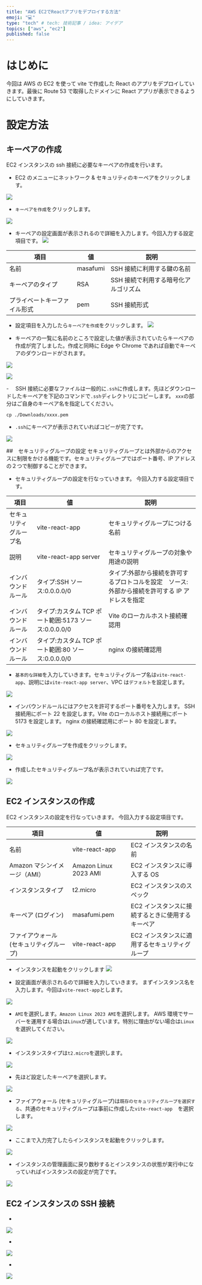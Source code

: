 ```yaml
---
title: "AWS EC2でReactアプリをデプロイする方法"
emoji: "💻"
type: "tech" # tech: 技術記事 / idea: アイデア
topics: ["aws", "ec2"]
published: false
---
```


# はじめに

今回は AWS の EC2 を使って vite で作成した React のアプリをデプロイしていきます。最後に Route 53 で取得したドメインに React アプリが表示できるようにしていきます。

# 設定方法

## キーペアの作成

EC2 インスタンスの ssh 接続に必要なキーペアの作成を行います。

- EC2 のメニューにネットワーク & セキュリティのキーペアをクリックします。

![](https://storage.googleapis.com/zenn-user-upload/6948cdf12504-20250323.png)

- `キーペアを作成`をクリックします。

![](https://storage.googleapis.com/zenn-user-upload/fb6c72f2b4a5-20250323.png)

- キーペアの設定画面が表示されるので詳細を入力します。今回入力する設定項目です。
  ![](https://storage.googleapis.com/zenn-user-upload/d37f6954bb8b-20250323.png)

| 項目                         | 値       | 説明                                 |
| ---------------------------- | -------- | ------------------------------------ |
| 名前                         | masafumi | SSH 接続に利用する鍵の名前           |
| キーペアのタイプ             | RSA      | SSH 接続で利用する暗号化アルゴリズム |
| プライベートキーファイル形式 | pem      | SSH 接続形式                         |

- 設定項目を入力したら`キーペアを作成`をクリックします。
  ![](https://storage.googleapis.com/zenn-user-upload/2fc211667b59-20250323.png)

- キーペアの一覧に名前のところで設定した値が表示されていたらキーペアの作成が完了しました。作成と同時に Edge や Chrome であれば自動でキーペアのダウンロードがされます。

![](https://storage.googleapis.com/zenn-user-upload/8ffd556706d3-20250323.png)

![](https://storage.googleapis.com/zenn-user-upload/30ecac18f6ff-20250323.png)

-　 SSH 接続に必要なファイルは一般的に`.ssh`に作成します。先ほどダウンロードしたキーペアを下記のコマンドで`.ssh`ディレクトリにコピーします。
`xxx`の部分はご自身のキーペア名を指定してください。

```
cp ./Downloads/xxxx.pem
```

- `.ssh`にキーペアが表示されていればコピーが完了です。

![](https://storage.googleapis.com/zenn-user-upload/ed5ff081b609-20250323.png)

##　セキュリティグループの設定
セキュリティグループとは外部からのアクセスに制限をかける機能です。セキュリティグループではポート番号、IP アドレスの２つで制御することができます。

- セキュリティグループの設定を行なっていきます。
  今回入力する設定項目です。

| 項目                   | 値                                                   | 説明                                                                                           |
| ---------------------- | ---------------------------------------------------- | ---------------------------------------------------------------------------------------------- |
| セキュリティグループ名 | vite-react-app                                       | セキュリティグループにつける名前                                                               |
| 説明                   | vite-react-app server                                | セキュリティグループの対象や用途の説明                                                         |
| インバウンドルール     | タイプ:SSH ソース:0.0.0.0/0                          | タイプ:外部から接続を許可するプロトコルを設定　ソース:外部から接続を許可する IP アドレスを指定 |
| インバウンドルール     | タイプ:カスタム TCP ポート範囲:5173 ソース:0.0.0.0/0 | Vite のローカルホスト接続確認用                                                                |
| インバウンドルール     | タイプ:カスタム TCP ポート範囲:80 ソース:0.0.0.0/0   | nginx の接続確認用                                                                             |

- `基本的な詳細`を入力していきます。セキュリティグループ名は`vite-react-app`、説明には`vite-react-app server`、VPC は`デフォルト`を設定します。

![](https://storage.googleapis.com/zenn-user-upload/34125d3ad0bd-20250323.png)

- インバウンドルールにはアクセスを許可するポート番号を入力します。
  SSH 接続用にポート 22 を設定します。Vite のローカルホスト接続用にポート 5173 を設定します。 nginx の接続確認用にポート 80 を設定します。

![](https://storage.googleapis.com/zenn-user-upload/707f66a11666-20250323.png)

- セキュリティグループを作成をクリックします。

![](https://storage.googleapis.com/zenn-user-upload/7d8566e90f97-20250323.png)

- 作成したセキュリティグループ名が表示されていれば完了です。

![](https://storage.googleapis.com/zenn-user-upload/e326cd526ef2-20250323.png)

## EC2 インスタンスの作成

EC2 インスタンスの設定を行なっていきます。
今回入力する設定項目です。

| 項目                                    | 値                    | 説明                                             |
| --------------------------------------- | --------------------- | ------------------------------------------------ |
| 名前                                    | vite-react-app        | EC2 インスタンスの名前                           |
| Amazon マシンイメージ（AMI）            | Amazon Linux 2023 AMI | EC2 インスタンスに導入する OS                    |
| インスタンスタイプ                      | t2.micro              | EC2 インスタンスのスペック                       |
| キーペア (ログイン)                     | masafumi.pem          | EC2 インスタンスに接続するときに使用するキーペア |
| ファイアウォール (セキュリティグループ) | vite-react-app        | EC2 インスタンスに適用するセキュリティグループ   |

- インスタンスを起動をクリックします
  ![](https://storage.googleapis.com/zenn-user-upload/1848e76136d7-20250323.png)

- 設定画面が表示されるので詳細を入力していきます。
  まずインスタンス名を入力します。今回は`vite-react-app`とします。

![](https://storage.googleapis.com/zenn-user-upload/7b99ec6cd1b9-20250323.png)

- `AMI`を選択します。`Amazon Linux 2023 AMI`を選択します。
  AWS 環境でサーバーを運用する場合は`Linux`が適しています。特別に理由がない場合は`Linux`を選択してください。

![](https://storage.googleapis.com/zenn-user-upload/99412e4de982-20250323.png)

- インスタンスタイプは`t2.micro`を選択します。

![](https://storage.googleapis.com/zenn-user-upload/8d0eaa401074-20250323.png)

- 先ほど設定したキーペアを選択します。

![](https://storage.googleapis.com/zenn-user-upload/c735cf228ab4-20250323.png)

- ファイアウォール (セキュリティグループ)は`既存のセキュリティグループを選択する`、共通のセキュリティグループは事前に作成した`vite-react-app  `を選択します。

![](https://storage.googleapis.com/zenn-user-upload/639cee3a7ccd-20250323.png)

- ここまで入力完了したらインスタンスを起動をクリックします。

![](https://storage.googleapis.com/zenn-user-upload/f5fdd924b421-20250323.png)

- インスタンスの管理画面に戻り数秒するとインスタンスの状態が実行中になっていればインスタンスの設定が完了です。

![](https://storage.googleapis.com/zenn-user-upload/4d8dc9f9d926-20250323.png)

## EC2 インスタンスの SSH 接続

-

![](https://storage.googleapis.com/zenn-user-upload/9eecc7ab4f40-20250323.png)

-

![](https://storage.googleapis.com/zenn-user-upload/d1d1c5540f36-20250323.png)

-

![](https://storage.googleapis.com/zenn-user-upload/bd0673eee371-20250323.png)
